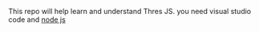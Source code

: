 This repo will help learn and understand Thres JS.
you need visual studio code and <a href="https://nodejs.org/en/">node js </a>